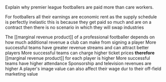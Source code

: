 Explain why premier league footballers are paid more than care workers.

For footballers all their earnings are economic rent as the supply schedule is perfectly inelastic this is because they get paid so much and are on a contract then there is no scenario in which they will swap industries 

The [[marginal revenue product]] of a professional footballer depends on how much additional revenue a club can make from signing a player
	More successful teams have greater revenue streams and can attract better players
	More successful teams can charge higher ticket prices **therefore** [[marginal revenue product]] for each player is higher
	More successful teams have higher attendance
	Sponsorship and television revenues are higher
	A player's image value can also affect their wage dur to their off-field marketing value